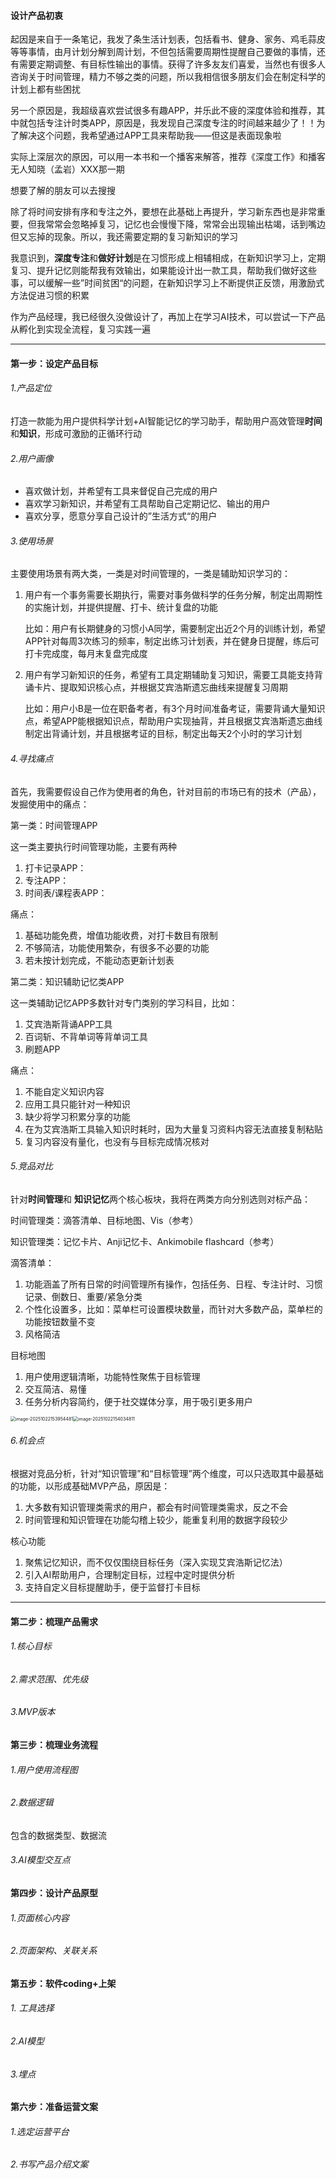 #### 设计产品初衷

起因是来自于一条笔记，我发了条生活计划表，包括看书、健身、家务、鸡毛蒜皮等等事情，由月计划分解到周计划，不但包括需要周期性提醒自己要做的事情，还有需要定期调整、有目标性输出的事情。获得了许多友友们喜爱，当然也有很多人咨询关于时间管理，精力不够之类的问题，所以我相信很多朋友们会在制定科学的计划上都有些困扰

另一个原因是，我超级喜欢尝试很多有趣APP，并乐此不疲的深度体验和推荐，其中就包括专注计时类APP，原因是，我发现自己深度专注的时间越来越少了！！为了解决这个问题，我希望通过APP工具来帮助我——但这是表面现象啦

实际上深层次的原因，可以用一本书和一个播客来解答，推荐《深度工作》和播客无人知晓（孟岩）XXX那一期

想要了解的朋友可以去搜搜

除了将时间安排有序和专注之外，要想在此基础上再提升，学习新东西也是非常重要，但我常常会忽略掉复习，记忆也会慢慢下降，常常会出现输出枯竭，话到嘴边但又忘掉的现象。所以，我还需要定期的复习新知识的学习

我意识到，**深度专注**和**做好计划**是在习惯形成上相辅相成，在新知识学习上，定期复习、提升记忆则能帮我有效输出，如果能设计出一款工具，帮助我们做好这些事，可以缓解一些”时间贫困“的问题，在新知识学习上不断提供正反馈，用激励式方法促进习惯的积累

作为产品经理，我已经很久没做设计了，再加上在学习AI技术，可以尝试一下产品从孵化到实现全流程，复习实践一遍

***



#### 第一步：设定产品目标

###### 1.产品定位

打造一款能为用户提供科学计划+AI智能记忆的学习助手，帮助用户高效管理**时间**和**知识**，形成可激励的正循环行动 

###### 2.用户画像

- 喜欢做计划，并希望有工具来督促自己完成的用户
- 喜欢学习新知识，并希望有工具帮助自己定期记忆、输出的用户
- 喜欢分享，愿意分享自己设计的”生活方式“的用户

###### 3.使用场景

主要使用场景有两大类，一类是对时间管理的，一类是辅助知识学习的：

1. 用户有一个事务需要长期执行，需要对事务做科学的任务分解，制定出周期性的实施计划，并提供提醒、打卡、统计复盘的功能

   比如：用户有长期健身的习惯小A同学，需要制定出近2个月的训练计划，希望APP针对每周3次练习的频率，制定出练习计划表，并在健身日提醒，练后可打卡完成度，每月末复盘完成度

2. 用户有学习新知识的任务，希望有工具定期辅助复习知识，需要工具能支持背诵卡片、提取知识核心点，并根据艾宾浩斯遗忘曲线来提醒复习周期

   比如：用户小B是一位在职备考者，有3个月时间准备考证，需要背诵大量知识点，希望APP能根据知识点，帮助用户实现抽背，并且根据艾宾浩斯遗忘曲线制定出背诵计划，并且根据考证的目标，制定出每天2个小时的学习计划

###### 4.寻找痛点

首先，我需要假设自己作为使用者的角色，针对目前的市场已有的技术（产品），发掘使用中的痛点：

第一类：时间管理APP

这一类主要执行时间管理功能，主要有两种

1. 打卡记录APP：
2. 专注APP：
3. 时间表/课程表APP：


痛点：

1. 基础功能免费，增值功能收费，对打卡数目有限制
2. 不够简洁，功能使用繁杂，有很多不必要的功能
3. 若未按计划完成，不能动态更新计划表



第二类：知识辅助记忆类APP

这一类辅助记忆APP多数针对专门类别的学习科目，比如：

1. 艾宾浩斯背诵APP工具
2. 百词斩、不背单词等背单词工具
3. 刷题APP

痛点：

1. 不能自定义知识内容
2. 应用工具只能针对一种知识
3. 缺少将学习积累分享的功能
4. 在为艾宾浩斯工具输入知识时耗时，因为大量复习资料内容无法直接复制粘贴
5. 复习内容没有量化，也没有与目标完成情况核对

###### 5.竞品对比

针对**时间管理**和 **知识记忆**两个核心板块，我将在两类方向分别选则对标产品：

时间管理类：滴答清单、目标地图、Vis（参考）

知识管理类：记忆卡片、Anji记忆卡、Ankimobile flashcard（参考）

滴答清单：

1. 功能涵盖了所有日常的时间管理所有操作，包括任务、日程、专注计时、习惯记录、倒数日、重要/紧急分类
2. 个性化设置多，比如：菜单栏可设置模块数量，而针对大多数产品，菜单栏的功能按钮数量不变
3. 风格简洁

目标地图

1. 用户使用逻辑清晰，功能特性聚焦于目标管理
1. 交互简洁、易懂
1. 任务分析内容简约，便于社交媒体分享，用于吸引更多用户

<img src="C:\Users\chengx\AppData\Roaming\Typora\typora-user-images\image-20251022153954481.png" alt="image-20251022153954481" style="zoom:50%;" /><img src="C:\Users\chengx\AppData\Roaming\Typora\typora-user-images\image-20251022154034811.png" alt="image-20251022154034811" style="zoom:50%;" />

###### 6.机会点

根据对竞品分析，针对“知识管理”和“目标管理”两个维度，可以只选取其中最基础的功能，以形成基础MVP产品，原因是：

1. 大多数有知识管理类需求的用户，都会有时间管理类需求，反之不会
2. 时间管理和知识管理在功能勾稽上较少，能重复利用的数据字段较少

核心功能

1. 聚焦记忆知识，而不仅仅围绕目标任务（深入实现艾宾浩斯记忆法）
2. 引入AI帮助用户，合理制定目标，过程中定时提供分析
3. 支持自定义目标提醒助手，便于监督打卡目标

***



#### 第二步：梳理产品需求

###### 1.核心目标

###### 2.需求范围、优先级

###### 3.MVP版本

#### 第三步：梳理业务流程

###### 1.用户使用流程图

###### 2.数据逻辑

包含的数据类型、数据流

###### 3.AI模型交互点

#### 第四步：设计产品原型

###### 1.页面核心内容

###### 2.页面架构、关联关系



#### 第五步：软件coding+上架

###### 1. 工具选择

###### 2.AI模型

###### 3.埋点

#### 第六步：准备运营文案

###### 1.选定运营平台

###### 2.书写产品介绍文案
